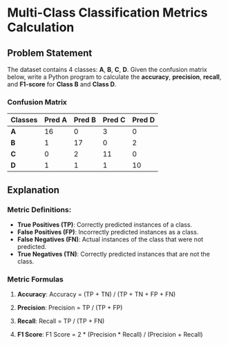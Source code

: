 
# Multi-Class Classification Metrics Calculation
## Problem Statement
The dataset contains 4 classes: **A**, **B**, **C**, **D**. Given the confusion matrix below, write a Python program to calculate the **accuracy**, **precision**, **recall**, and **F1-score** for **Class B** and **Class D**.



### Confusion Matrix

| Classes | Pred A | Pred B | Pred C | Pred D |
|---------|--------|--------|--------|--------|
| **A**   | 16     | 0      | 3      | 0      |
| **B**   | 1      | 17     | 0      | 2      |
| **C**   | 0      | 2      | 11     | 0      |
| **D**   | 1      | 1      | 1      | 10     |


## Explanation
### Metric Definitions:
* **True Positives (TP)**: Correctly predicted instances of a class.
* **False Positives (FP)**: Incorrectly predicted instances as a class.
* **False Negatives (FN)**: Actual instances of the class that were not predicted.
* **True Negatives (TN)**: Correctly predicted instances that are not the class.

### Metric Formulas

1. **Accuracy**: 
   Accuracy = (TP + TN) / (TP + TN + FP + FN)

2. **Precision**: 
   Precision = TP / (TP + FP)

3. **Recall**: 
   Recall = TP / (TP + FN)

4. **F1 Score**: 
   F1 Score = 2 * (Precision * Recall) / (Precision + Recall)

